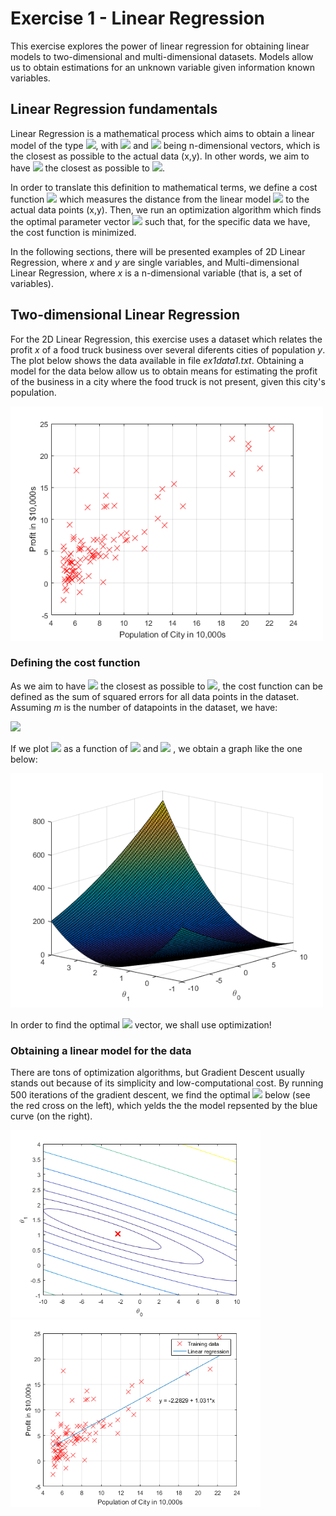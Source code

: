 # Exercise 1 - Linear Regression

This exercise explores the power of linear regression for obtaining linear models to two-dimensional and multi-dimensional datasets. Models allow us to obtain estimations for an unknown variable given information known variables.

## Linear Regression fundamentals

Linear Regression is a mathematical process which aims to obtain a linear model of the type <img src="https://render.githubusercontent.com/render/math?math=h_{\theta}(x)=\theta^T%20x">, with <img src="https://render.githubusercontent.com/render/math?math=\theta"> and <img src="https://render.githubusercontent.com/render/math?math=x"> being n-dimensional vectors, which is the closest as possible to the actual data (x,y). In other words, we aim to have <img src="https://render.githubusercontent.com/render/math?math=h_{\theta}(x)"> the closest as possible to <img src="https://render.githubusercontent.com/render/math?math=y">.

In order to translate this definition to mathematical terms, we define a cost function <img src="https://render.githubusercontent.com/render/math?math=J({\theta})"> which measures the distance from the linear model <img src="https://render.githubusercontent.com/render/math?math=h_{\theta}(x)"> to the actual data points (x,y). Then, we run an optimization algorithm which finds the optimal parameter vector <img src="https://render.githubusercontent.com/render/math?math=\theta"> such that, for the specific data we have, the cost function is minimized.

In the following sections, there will be presented examples of 2D Linear Regression, where *x* and *y* are single variables, and Multi-dimensional Linear Regression, where *x* is a n-dimensional variable (that is, a set of variables).

## Two-dimensional Linear Regression

For the 2D Linear Regression, this exercise uses a dataset which relates the profit *x* of a food truck business over several diferents cities of population *y*. The plot below shows the data available in file *ex1data1.txt*. Obtaining a model for the data below allow us to obtain means for estimating the profit of the business in a city where the food truck is not present, given this city's population.

<img src="./img/data_visualization.png" width="500">

### Defining the cost function

As we aim to have <img src="https://render.githubusercontent.com/render/math?math=h_{\theta}(x)"> the closest as possible to <img src="https://render.githubusercontent.com/render/math?math=y">, the cost function can be defined as the sum of squared errors for all data points in the dataset. Assuming *m* is the number of datapoints in the dataset, we have:

<img src="https://render.githubusercontent.com/render/math?math=J(\theta)=\frac{1}{2m}\sum%20(y-h_{\theta}(x))^2">

If we plot <img src="https://render.githubusercontent.com/render/math?math=J(\theta)"> as a function of <img src="https://render.githubusercontent.com/render/math?math=\theta_{1}"> and <img src="https://render.githubusercontent.com/render/math?math=\theta_{2}"> , we obtain a graph like the one below:

<img src="./img/cost_function_3D.png" width="500">

In order to find the optimal <img src="https://render.githubusercontent.com/render/math?math=theta"> vector, we shall use optimization!

### Obtaining a linear model for the data

There are tons of optimization algorithms, but Gradient Descent usually stands out because of its simplicity and low-computational cost. By running 500 iterations of the gradient descent, we find the optimal <img src="https://render.githubusercontent.com/render/math?math=theta"> below (see the red cross on the left), which yelds the the model repsented by the blue curve (on the right).

<p float="left">
  <img src="./img/cost_function_countour_lines.png" width="400">
  <img src="./img/linear_model.png" width="400">
</p>



